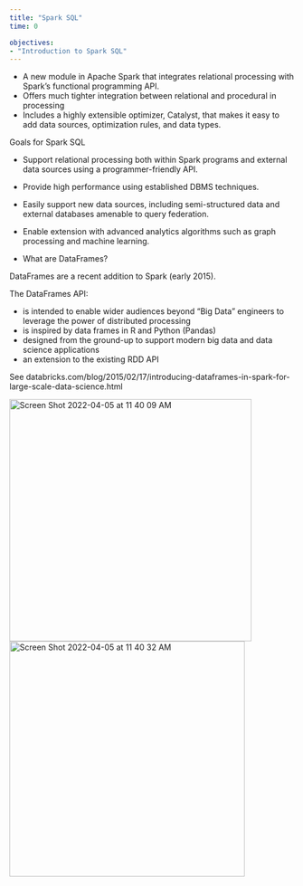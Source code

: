```yaml
---
title: "Spark SQL"
time: 0

objectives:
- "Introduction to Spark SQL"
---
```


- A new module in Apache Spark that integrates relational processing with Spark’s functional programming API.
- Offers much tighter integration between relational and procedural in processing
- Includes a highly extensible optimizer, Catalyst, that makes it easy to add data sources, optimization rules, and data types.

Goals for Spark SQL
- Support relational processing both within Spark programs and external data sources using a programmer-friendly API.
- Provide high performance using established DBMS techniques.
- Easily support new data sources, including semi-structured data and external databases amenable to query federation.
- Enable extension with advanced analytics algorithms such as graph processing and machine learning.

- What are DataFrames?

DataFrames are a recent addition to Spark (early 2015).

The DataFrames API:

- is intended to enable wider audiences beyond “Big  Data” engineers to leverage the power of distributed  processing
- is inspired by data frames in R and Python (Pandas)
- designed from the ground-up to support modern big  data and data science applications
- an extension to the existing RDD API

See databricks.com/blog/2015/02/17/introducing-dataframes-in-spark-for-large-scale-data-science.html

<img width="428" alt="Screen Shot 2022-04-05 at 11 40 09 AM" src="https://user-images.githubusercontent.com/47697537/161826718-c9947abf-92f6-47b1-b495-6d0c1fc3644a.png">

<img width="416" alt="Screen Shot 2022-04-05 at 11 40 32 AM" src="https://user-images.githubusercontent.com/47697537/161826767-a38bc817-a73f-4a5b-8bd1-63bc0a90d859.png">




